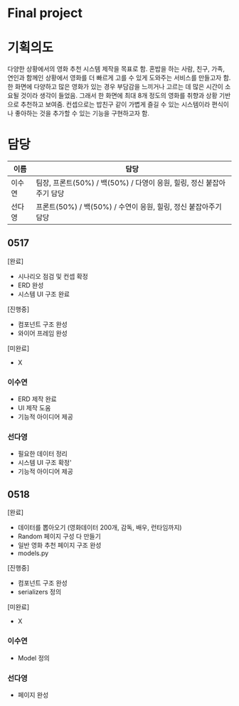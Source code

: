 # Final project

# 기획의도

다양한 상황에서의 영화 추천 시스템 제작을 목표로 함.
혼밥을 하는 사람, 친구, 가족, 연인과 함께인 상황에서 영화를 더 빠르게 고를 수 있게 도와주는 서비스를 만들고자 함.
한 화면에 다양하고 많은 영화가 있는 경우 부담감을 느끼거나 고르는 데 많은 시간이 소요될 것이라 생각이 들었음. 그래서 한 화면에 최대 8개 정도의 영화를 취향과 상황 기반으로 추천하고 보여줌.
컨셉으로는 밥친구 같이 가볍게 즐길 수 있는 시스템이라 편식이나 좋아하는 것을 추가할 수 있는 기능을 구현하고자 함.

# 담당

| 이름  | 담당                                              |
| --- | ----------------------------------------------- |
| 이수연 | 팀장, 프론트(50%) / 백(50%) / 다영이 응원, 힐링, 정신 붙잡아주기 담당 |
| 선다영 | 프론트(50%) / 백(50%) / 수연이 응원, 힐링, 정신 붙잡아주기 담당     |

## 0517

[완료]

- 시나리오 점검 및 컨셉 확정
- ERD 완성
- 시스템 UI 구조 완료

[진행중]

- 컴포넌트 구조 완성
- 와이어 프레임 완성

[미완료]

- X

### 이수연

- ERD 제작 완료
- UI 제작 도움
- 기능적 아이디어 제공

### 선다영

- 필요한 데이터 정리
- 시스템 UI 구조 확정'
- 기능적 아이디어 제공


## 0518

[완료]

- 데이터를 뽑아오기 (영화데이터 200개, 감독, 배우, 런타임까지)
- Random 페이지 구성 다 만들기
- 일반 영화 추천 페이지 구조 완성
- models.py

[진행중]

- 컴포넌트 구조 완성
- serializers 정의

[미완료]

- X

### 이수연

- Model 정의

### 선다영

- 페이지 완성
